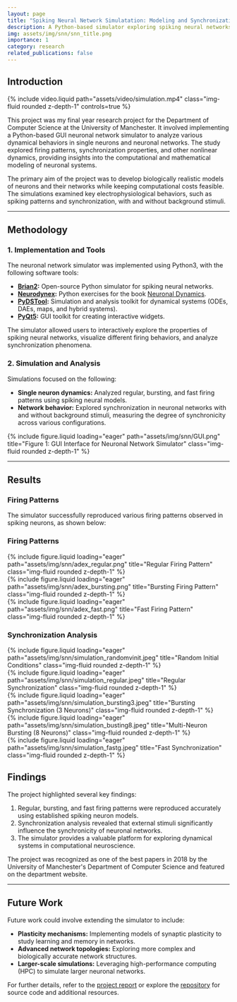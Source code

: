 ```yaml
---
layout: page
title: "Spiking Neural Network Simulatation: Modeling and Synchronization Analysis"
description: A Python-based simulator exploring spiking neural networks and synchronization properties in neuronal systems.
img: assets/img/snn/snn_title.png
importance: 1
category: research
related_publications: false
---
```


## Introduction

<div class="row">
    <div class="col-sm-8 mt-3 mt-md-0">
        {% include video.liquid path="assets/video/simulation.mp4" class="img-fluid rounded z-depth-1" controls=true %}
    </div>
</div>

This project was my final year research project for the Department of Computer Science at the University of Manchester. It involved implementing a Python-based GUI neuronal network simulator to analyze various dynamical behaviors in single neurons and neuronal networks. The study explored firing patterns, synchronization properties, and other nonlinear dynamics, providing insights into the computational and mathematical modeling of neuronal systems.

The primary aim of the project was to develop biologically realistic models of neurons and their networks while keeping computational costs feasible. The simulations examined key electrophysiological behaviors, such as spiking patterns and synchronization, with and without background stimuli.

---

## Methodology

### 1. Implementation and Tools

The neuronal network simulator was implemented using Python3, with the following software tools:

- **[Brian2](https://brian2.readthedocs.io/en/stable/):** Open-source Python simulator for spiking neural networks.
- **[Neurodynex](https://github.com/EPFL-LCN/neuronaldynamics-exercises):** Python exercises for the book [Neuronal Dynamics](https://neuronaldynamics.epfl.ch/index.html).
- **[PyDSTool](https://pypi.org/project/PyDSTool/):** Simulation and analysis toolkit for dynamical systems (ODEs, DAEs, maps, and hybrid systems).
- **[PyQt5](https://pypi.org/project/PyQt5/):** GUI toolkit for creating interactive widgets.

The simulator allowed users to interactively explore the properties of spiking neural networks, visualize different firing behaviors, and analyze synchronization phenomena.

### 2. Simulation and Analysis

Simulations focused on the following:

- **Single neuron dynamics:** Analyzed regular, bursting, and fast firing patterns using spiking neural models.
- **Network behavior:** Explored synchronization in neuronal networks with and without background stimuli, measuring the degree of synchronicity across various configurations.

<div class="row">
    <div class="col-sm-10 mt-3 mt-md-0">
        {% include figure.liquid loading="eager" path="assets/img/snn/GUI.png" title="Figure 1: GUI Interface for Neuronal Network Simulator" class="img-fluid rounded z-depth-1" %}
    </div>
</div>

---

## Results

### Firing Patterns

The simulator successfully reproduced various firing patterns observed in spiking neurons, as shown below:

### Firing Patterns

<div class="row">
    <div class="col-sm-4 mt-3 mt-md-0">
        {% include figure.liquid loading="eager" path="assets/img/snn/adex_regular.png" title="Regular Firing Pattern" class="img-fluid rounded z-depth-1" %}
    </div>
    <div class="col-sm-4 mt-3 mt-md-0">
        {% include figure.liquid loading="eager" path="assets/img/snn/adex_bursting.png" title="Bursting Firing Pattern" class="img-fluid rounded z-depth-1" %}
    </div>
    <div class="col-sm-4 mt-3 mt-md-0">
        {% include figure.liquid loading="eager" path="assets/img/snn/adex_fast.png" title="Fast Firing Pattern" class="img-fluid rounded z-depth-1" %}
    </div>
</div>

### Synchronization Analysis

<div class="row">
    <div class="col-sm-4 mt-3 mt-md-0">
        {% include figure.liquid loading="eager" path="assets/img/snn/simulation_randomvinit.jpeg" title="Random Initial Conditions" class="img-fluid rounded z-depth-1" %}
    </div>
    <div class="col-sm-4 mt-3 mt-md-0">
        {% include figure.liquid loading="eager" path="assets/img/snn/simulation_regular.jpeg" title="Regular Synchronization" class="img-fluid rounded z-depth-1" %}
    </div>
    <div class="col-sm-4 mt-3 mt-md-0">
        {% include figure.liquid loading="eager" path="assets/img/snn/simulation_bursting3.jpeg" title="Bursting Synchronization (3 Neurons)" class="img-fluid rounded z-depth-1" %}
    </div>
</div>

<div class="row">
    <div class="col-sm-6 mt-3 mt-md-0">
        {% include figure.liquid loading="eager" path="assets/img/snn/simulation_busting8.jpeg" title="Multi-Neuron Bursting (8 Neurons)" class="img-fluid rounded z-depth-1" %}
    </div>
    <div class="col-sm-6 mt-3 mt-md-0">
        {% include figure.liquid loading="eager" path="assets/img/snn/simulation_fastg.jpeg" title="Fast Synchronization" class="img-fluid rounded z-depth-1" %}
    </div>
</div>

## Findings

The project highlighted several key findings:

1. Regular, bursting, and fast firing patterns were reproduced accurately using established spiking neuron models.
2. Synchronization analysis revealed that external stimuli significantly influence the synchronicity of neuronal networks.
3. The simulator provides a valuable platform for exploring dynamical systems in computational neuroscience.

The project was recognized as one of the best papers in 2018 by the University of Manchester's Department of Computer Science and featured on the department website.

---

## Future Work

Future work could involve extending the simulator to include:

- **Plasticity mechanisms:** Implementing models of synaptic plasticity to study learning and memory in networks.
- **Advanced network topologies:** Exploring more complex and biologically accurate network structures.
- **Larger-scale simulations:** Leveraging high-performance computing (HPC) to simulate larger neuronal networks.

For further details, refer to the [project report](/assets/pdf/models-of-neurons-and-neuronal-network.pdf) or explore the [repository](https://github.com/wonkwonlee/neurons-and-neuronal-networks) for source code and additional resources.